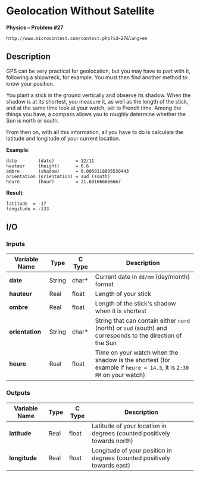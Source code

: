 # Geolocation Without Satellite

**Physics – Problem #27**

`http://www.microcontest.com/contest.php?id=27&lang=en`


## Description

GPS can be very practical for geolocation, but you may have to part with it,
following a shipwreck, for example. You must then find another method to know
your position.

You plant a stick in the ground vertically and observe its shadow. When the
shadow is at its shortest, you measure it, as well as the length of the stick,
and at the same time look at your watch, set to French time. Among the things
you have, a compass allows you to roughly determine whether the Sun is north or
south.

From then on, with all this information, all you have to do is calculate the
latitude and longitude of your current location.

**Example**:

```text
date        (date)        = 12/11
hauteur     (height)      = 0.6
ombre       (shadow)      = 0.0069118095530443
orientation (orientation) = sud (south)
heure       (hour)        = 21.601666666667
```

**Result**:

```text
latitude  = -17
longitude = -133
```


## I/O

### Inputs

| Variable Name   | Type   | C Type | Description                                                                                                       |
| --------------- | ------ | ------ | ----------------------------------------------------------------------------------------------------------------- |
| **date**        | String | char*  | Current date in `dd/mm` (day/month) format                                                                        |
| **hauteur**     | Real   | float  | Length of your stick                                                                                              |
| **ombre**       | Real   | float  | Length of the stick's shadow when it is shortest                                                                  |
| **orientation** | String | char*  | String that can contain either `nord` (north) or `sud` (south) and corresponds to the direction of the Sun        |
| **heure**       | Real   | float  | Time on your watch when the shadow is the shortest (for example if `heure = 14.5`, it is `2:30 PM` on your watch) |

### Outputs

| Variable Name | Type | C Type | Description                                                             |
| ------------- | ---- | ------ | ----------------------------------------------------------------------- |
| **latitude**  | Real | float  | Latitude of your location in degrees (counted positively towards north) |
| **longitude** | Real | float  | Longitude of your position in degrees (counted positively towards east) |
